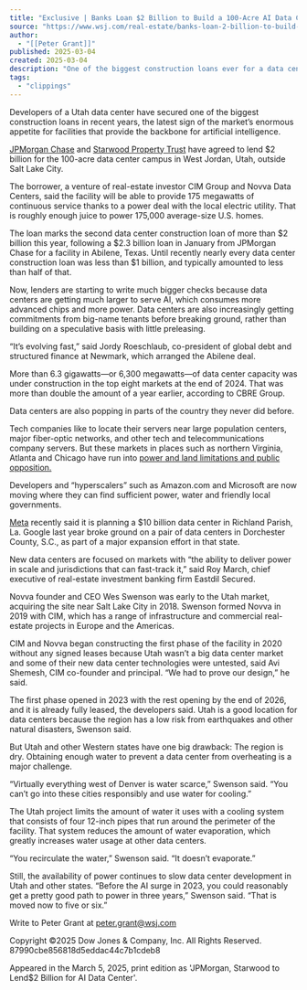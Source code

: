 ```yaml
---
title: "Exclusive | Banks Loan $2 Billion to Build a 100-Acre AI Data Center in Utah"
source: "https://www.wsj.com/real-estate/banks-loan-2-billion-to-build-a-100-acre-ai-data-center-in-utah-ca5e7e0d?mod=hp_major_pos1"
author:
  - "[[Peter Grant]]"
published: 2025-03-04
created: 2025-03-04
description: "One of the biggest construction loans ever for a data center highlights booming demand for artificial intelligence"
tags:
  - "clippings"
---
```

Developers of a Utah data center have secured one of the biggest construction loans in recent years, the latest sign of the market’s enormous appetite for facilities that provide the backbone for artificial intelligence.

[JPMorgan Chase](https://www.wsj.com/market-data/quotes/JPM) and [Starwood Property Trust](https://www.wsj.com/market-data/quotes/STWD) have agreed to lend $2 billion for the 100-acre data center campus in West Jordan, Utah, outside Salt Lake City. 

The borrower, a venture of real-estate investor CIM Group and Novva Data Centers, said the facility will be able to provide 175 megawatts of continuous service thanks to a power deal with the local electric utility. That is roughly enough juice to power 175,000 average-size U.S. homes.

The loan marks the second data center construction loan of more than $2 billion this year, following a $2.3 billion loan in January from JPMorgan Chase for a facility in Abilene, Texas. Until recently nearly every data center construction loan was less than $1 billion, and typically amounted to less than half of that. 

Now, lenders are starting to write much bigger checks because data centers are getting much larger to serve AI, which consumes more advanced chips and more power. Data centers are also increasingly getting commitments from big-name tenants before breaking ground, rather than building on a speculative basis with little preleasing.

“It’s evolving fast,” said Jordy Roeschlaub, co-president of global debt and structured finance at Newmark, which arranged the Abilene deal.

More than 6.3 gigawatts—or 6,300 megawatts—of data center capacity was under construction in the top eight markets at the end of 2024. That was more than double the amount of a year earlier, according to CBRE Group.

Data centers are also popping in parts of the country they never did before.

Tech companies like to locate their servers near large population centers, major fiber-optic networks, and other tech and telecommunications company servers. But these markets in places such as northern Virginia, Atlanta and Chicago have run into [power and land limitations and public opposition.](https://www.wsj.com/real-estate/data-center-land-use-atlanta-georgia-bd6a2f93?mod=article_inline) 

Developers and “hyperscalers” such as Amazon.com and Microsoft are now moving where they can find sufficient power, water and friendly local governments. 

[Meta](https://www.wsj.com/market-data/quotes/META) recently said it is planning a $10 billion data center in Richland Parish, La. Google last year broke ground on a pair of data centers in Dorchester County, S.C., as part of a major expansion effort in that state.   

New data centers are focused on markets with “the ability to deliver power in scale and jurisdictions that can fast-track it,” said Roy March, chief executive of real-estate investment banking firm Eastdil Secured.

Novva founder and CEO Wes Swenson was early to the Utah market, acquiring the site near Salt Lake City in 2018. Swenson formed Novva in 2019 with CIM, which has a range of infrastructure and commercial real-estate projects in Europe and the Americas. 

CIM and Novva began constructing the first phase of the facility in 2020 without any signed leases because Utah wasn’t a big data center market and some of their new data center technologies were untested, said Avi Shemesh, CIM co-founder and principal. “We had to prove our design,” he said.

The first phase opened in 2023 with the rest opening by the end of 2026, and it is already fully leased, the developers said. Utah is a good location for data centers because the region has a low risk from earthquakes and other natural disasters, Swenson said. 

But Utah and other Western states have one big drawback: The region is dry. Obtaining enough water to prevent a data center from overheating is a major challenge. 

“Virtually everything west of Denver is water scarce,” Swenson said. “You can’t go into these cities responsibly and use water for cooling.” 

The Utah project limits the amount of water it uses with a cooling system that consists of four 12-inch pipes that run around the perimeter of the facility. That system reduces the amount of water evaporation, which greatly increases water usage at other data centers.

“You recirculate the water,” Swenson said. “It doesn’t evaporate.”

Still, the availability of power continues to slow data center development in Utah and other states. “Before the AI surge in 2023, you could reasonably get a pretty good path to power in three years,” Swenson said. “That is moved now to five or six.”

Write to Peter Grant at [peter.grant@wsj.com](https://www.wsj.com/real-estate/)

Copyright ©2025 Dow Jones & Company, Inc. All Rights Reserved. 87990cbe856818d5eddac44c7b1cdeb8

Appeared in the March 5, 2025, print edition as 'JPMorgan, Starwood to Lend$2 Billion for AI Data Center'.